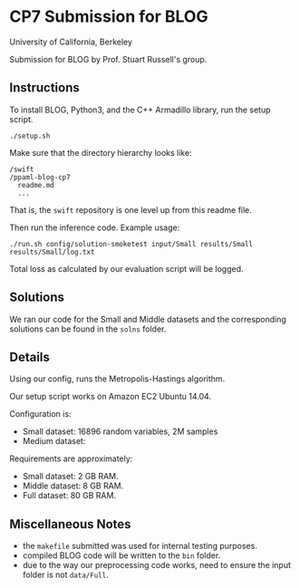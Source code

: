 # CP7 Submission for BLOG

University of California, Berkeley

Submission for BLOG by Prof. Stuart Russell's group.

## Instructions

To install BLOG, Python3, and the C++ Armadillo library, run the setup script.

    ./setup.sh

Make sure that the directory hierarchy looks like:

    /swift
    /ppaml-blog-cp7
      readme.md
      ...

That is, the `swift` repository is one level up from this readme file.

Then run the inference code. Example usage:

    ./run.sh config/solution-smoketest input/Small results/Small results/Small/log.txt

Total loss as calculated by our evaluation script will be logged.

## Solutions

We ran our code for the Small and Middle datasets and the corresponding solutions can be found in the `solns` folder.

## Details

Using our config, runs the Metropolis-Hastings algorithm.

Our setup script works on Amazon EC2 Ubuntu 14.04.

Configuration is:

- Small dataset: 16896 random variables, 2M samples
- Medium dataset: 

Requirements are approximately:

- Small dataset: 2 GB RAM.
- Middle dataset: 8 GB RAM.
- Full dataset: 80 GB RAM.

## Miscellaneous Notes

- the `makefile` submitted was used for internal testing purposes.
- compiled BLOG code will be written to the `bin` folder.
- due to the way our preprocessing code works, need to ensure the input folder is not `data/Full`.